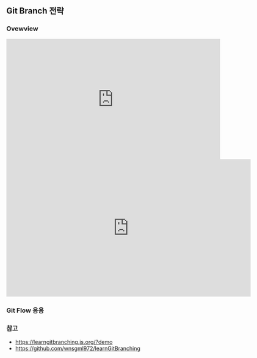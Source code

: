 

## Git Branch 전략

### Ovewview

<iframe width="560" height="315" src="https://www.youtube.com/embed/hKJ7TBd7G9E" frameborder="0" allow="accelerometer; autoplay; encrypted-media; gyroscope; picture-in-picture" allowfullscreen></iframe>

<iframe width="640" height="360" src="https://www.youtube.com/embed/6Az2cNU7gUw" frameborder="0" gesture="media" allowfullscreen=""></iframe>

### Git Flow 응용


### 참고

* <https://learngitbranching.js.org/?demo>
* <https://github.com/wnsgml972/learnGitBranching>
